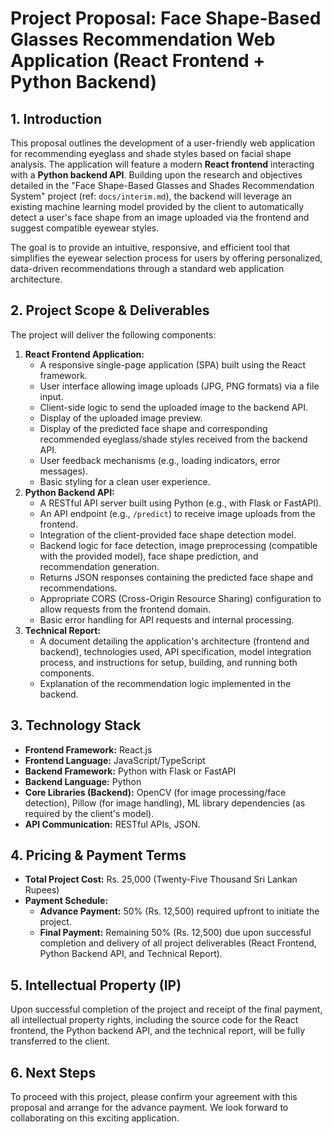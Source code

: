 # Project Proposal: Face Shape-Based Glasses Recommendation Web Application (React Frontend + Python Backend)

## 1. Introduction

This proposal outlines the development of a user-friendly web application for recommending eyeglass and shade styles based on facial shape analysis. The application will feature a modern **React frontend** interacting with a **Python backend API**. Building upon the research and objectives detailed in the "Face Shape-Based Glasses and Shades Recommendation System" project (ref: `docs/interim.md`), the backend will leverage an existing machine learning model provided by the client to automatically detect a user's face shape from an image uploaded via the frontend and suggest compatible eyewear styles.

The goal is to provide an intuitive, responsive, and efficient tool that simplifies the eyewear selection process for users by offering personalized, data-driven recommendations through a standard web application architecture.

## 2. Project Scope & Deliverables

The project will deliver the following components:

1.  **React Frontend Application:**
    *   A responsive single-page application (SPA) built using the React framework.
    *   User interface allowing image uploads (JPG, PNG formats) via a file input.
    *   Client-side logic to send the uploaded image to the backend API.
    *   Display of the uploaded image preview.
    *   Display of the predicted face shape and corresponding recommended eyeglass/shade styles received from the backend API.
    *   User feedback mechanisms (e.g., loading indicators, error messages).
    *   Basic styling for a clean user experience.
2.  **Python Backend API:**
    *   A RESTful API server built using Python (e.g., with Flask or FastAPI).
    *   An API endpoint (e.g., `/predict`) to receive image uploads from the frontend.
    *   Integration of the client-provided face shape detection model.
    *   Backend logic for face detection, image preprocessing (compatible with the provided model), face shape prediction, and recommendation generation.
    *   Returns JSON responses containing the predicted face shape and recommendations.
    *   Appropriate CORS (Cross-Origin Resource Sharing) configuration to allow requests from the frontend domain.
    *   Basic error handling for API requests and internal processing.
3.  **Technical Report:**
    *   A document detailing the application's architecture (frontend and backend), technologies used, API specification, model integration process, and instructions for setup, building, and running both components.
    *   Explanation of the recommendation logic implemented in the backend.

## 3. Technology Stack

*   **Frontend Framework:** React.js
*   **Frontend Language:** JavaScript/TypeScript
*   **Backend Framework:** Python with Flask or FastAPI
*   **Backend Language:** Python
*   **Core Libraries (Backend):** OpenCV (for image processing/face detection), Pillow (for image handling), ML library dependencies (as required by the client's model).
*   **API Communication:** RESTful APIs, JSON.

## 4. Pricing & Payment Terms

*   **Total Project Cost:** Rs. 25,000 (Twenty-Five Thousand Sri Lankan Rupees)
*   **Payment Schedule:**
    *   **Advance Payment:** 50% (Rs. 12,500) required upfront to initiate the project.
    *   **Final Payment:** Remaining 50% (Rs. 12,500) due upon successful completion and delivery of all project deliverables (React Frontend, Python Backend API, and Technical Report).

## 5. Intellectual Property (IP)

Upon successful completion of the project and receipt of the final payment, all intellectual property rights, including the source code for the React frontend, the Python backend API, and the technical report, will be fully transferred to the client.

## 6. Next Steps

To proceed with this project, please confirm your agreement with this proposal and arrange for the advance payment. We look forward to collaborating on this exciting application. 
